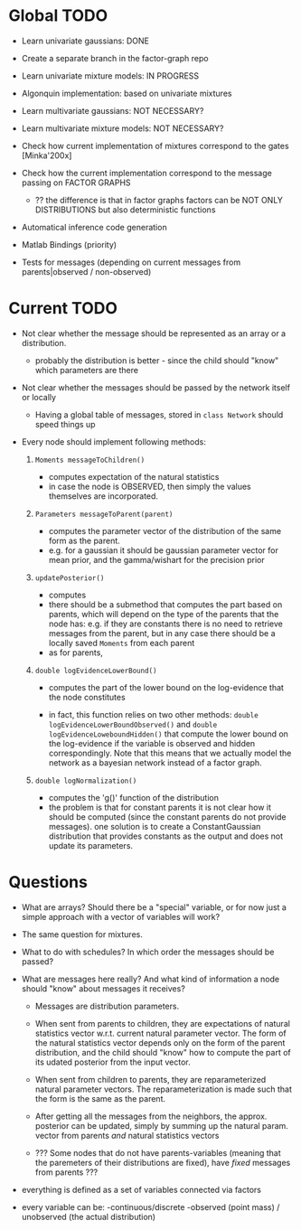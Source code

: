# Global TODO
* Learn univariate gaussians: DONE
* Create a separate branch in the factor-graph repo
* Learn univariate mixture models: IN PROGRESS

* Algonquin implementation: based on univariate mixtures

* Learn multivariate gaussians: NOT NECESSARY?
* Learn multivariate mixture models: NOT NECESSARY?
* Check how current implementation of mixtures correspond to the gates [Minka'200x]
* Check how the current implementation correspond to the message passing on FACTOR GRAPHS
  * ?? the difference is that in factor graphs factors can be NOT ONLY DISTRIBUTIONS
       but also deterministic functions


* Automatical inference code generation
* Matlab Bindings (priority)

* Tests for messages (depending on current messages from parents|observed / non-observed)




# Current TODO

* Not clear whether the message should be represented as an array or
  a distribution.
  * probably the distribution is better - since the child should "know"
    which parameters are there

* Not clear whether the messages should be passed by the network itself or locally
  * Having a global table of messages, stored in `class Network` should speed things up


* Every node should implement following methods:
  1. `Moments messageToChildren()`
     * computes expectation of the natural statistics
     * in case the node is OBSERVED, then simply the values themselves
       are incorporated.

  2. `Parameters messageToParent(parent)`
     * computes the parameter vector of the distribution
       of the same form as the parent.
     * e.g. for a gaussian it should be gaussian parameter vector for mean prior,
       and the gamma/wishart for the precision prior

  3. `updatePosterior()`
     * computes
     * there should be a submethod that computes the part based on parents,
       which will depend on the type of the parents that the node has: e.g.
       if they are constants there is no need to retrieve messages from the
       parent, but in any case there should be a locally saved `Moments` from
       each parent
     * as for parents,


  4. `double logEvidenceLowerBound()`
     * computes the part of the lower bound on the log-evidence that the
       node constitutes

     * in fact, this function relies on two other methods:
     `double logEvidenceLowerBoundObserved()` and `double logEvidenceLoweboundHidden()`
     that compute the lower bound on the log-evidence if the variable is observed and
     hidden correspondingly. Note that this means that we actually model the network
     as a bayesian network instead of a factor graph.

  5. `double logNormalization()`
     * computes the 'g()' function of the distribution
     * the problem is that for constant parents it is not clear how it should be computed
       (since the constant parents do not provide messages). one solution is to create a
       ConstantGaussian distribution that provides constants as the output and does not
       update its parameters.




# Questions

* What are arrays? Should there be a "special" variable, or for now just
  a simple approach with a vector of variables will work?
* The same question for mixtures.

* What to do with schedules? In which order the messages should be passed?

* What are messages here really? And what kind of information a node should
  "know" about messages it receives?
  * Messages are distribution parameters.

  * When sent from parents to children, they are expectations of natural
    statistics vector w.r.t. current natural parameter vector. The form of the
    natural statistics vector depends only on the form of the parent
    distribution, and the child should "know" how to compute the part of
    its udated posterior from the input vector.

  * When sent from children to parents, they are reparameterized natural
    parameter vectors. The reparameterization is made such that the form
    is the same as the parent.

  * After getting all the messages from the neighbors, the approx. posterior
    can be updated, simply by summing up the natural param. vector from parents
    _and_ natural statistics vectors


  * ??? Some nodes that do not have parents-variables (meaning that the paremeters
    of their distributions are fixed), have _fixed_ messages from parents ???



* everything is defined as a set of variables connected via factors
* every variable can be:
    -continuous/discrete
    -observed (point mass) / unobserved (the actual distribution)

